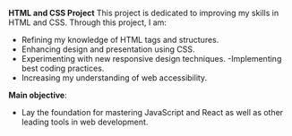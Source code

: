 **HTML and CSS Project**
This project is dedicated to improving my skills in HTML and CSS. Through this project, I am:

- Refining my knowledge of HTML tags and structures.
- Enhancing design and presentation using CSS.
- Experimenting with new responsive design techniques.
 -Implementing best coding practices.
- Increasing my understanding of web accessibility.
  
**Main objective**:
- Lay the foundation for mastering JavaScript and React as well as other leading tools in web development.
